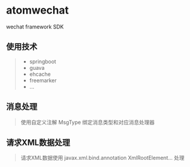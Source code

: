 # atomwechat
wechat framework SDK
## 使用技术
> - springboot
> - guava
> - ehcache
> - freemarker
> - ...

## 消息处理

> 使用自定义注解 MsgType 绑定消息类型和对应消息处理器

## 请求XML数据处理

> 请求XML数据使用 javax.xml.bind.annotation XmlRootElement... 处理

